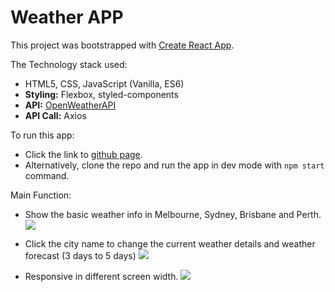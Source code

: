 # Weather APP

This project was bootstrapped with [Create React App](https://github.com/facebook/create-react-app).

The Technology stack used:

- HTML5, CSS, JavaScript (Vanilla, ES6)
- **Styling:** Flexbox, styled-components
- **API:** [OpenWeatherAPI](https://openweathermap.org/api)
- **API Call:** Axios

To run this app:

- Click the link to [github page](https://tianyihuang01.github.io/jr-project-2-weather/).
- Alternatively, clone the repo and run the app in dev mode with `npm start` command.

Main Function:

- Show the basic weather info in Melbourne, Sydney, Brisbane and Perth.
  ![](https://github.com/tianyihuang01/jr-project-2-weather/blob/main/src/images/main_layout_small.png?raw=true)

- Click the city name to change the current weather details and weather forecast (3 days to 5 days)
  ![](https://github.com/tianyihuang01/jr-project-2-weather/blob/main/src/images/change_details_zip_small.gif?raw=true)

- Responsive in different screen width.
  ![](https://github.com/tianyihuang01/jr-project-2-weather/blob/main/src/images/responsive_zip_small.gif?raw=true)
